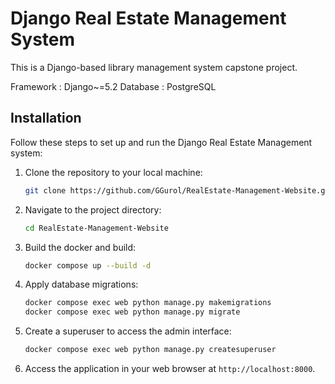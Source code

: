 # Django Real Estate Management System

This is a Django-based library management system capstone project.

Framework : Django~=5.2
Database : PostgreSQL

## Installation

Follow these steps to set up and run the Django Real Estate Management system:

1. Clone the repository to your local machine:

   ```bash
   git clone https://github.com/GGurol/RealEstate-Management-Website.git
   ```

2. Navigate to the project directory:

   ```bash
   cd RealEstate-Management-Website
   ```

3. Build the docker and build:

   ```bash
   docker compose up --build -d
   ```

4. Apply database migrations:

   ```bash
   docker compose exec web python manage.py makemigrations
   docker compose exec web python manage.py migrate
   ```

5. Create a superuser to access the admin interface:

   ```bash
   docker compose exec web python manage.py createsuperuser
   ```

6. Access the application in your web browser at `http://localhost:8000`.


